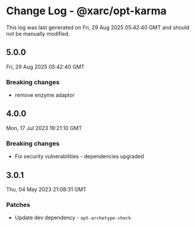 # Change Log - @xarc/opt-karma

This log was last generated on Fri, 29 Aug 2025 05:42:40 GMT and should not be manually modified.

## 5.0.0
Fri, 29 Aug 2025 05:42:40 GMT

### Breaking changes

- remove enzyme adaptor

## 4.0.0
Mon, 17 Jul 2023 19:21:10 GMT

### Breaking changes

- Fix security vulnerabilities - dependencies upgraded

## 3.0.1
Thu, 04 May 2023 21:08:31 GMT

### Patches

- Update dev dependency - `opt-archetype-check` 

